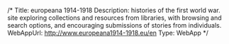 /*
Title: europeana 1914-1918
Description: histories of the first world war.  site exploring collections and resources from libraries, with browsing and search options, and encouraging submissions of stories from individuals.
WebAppUrl: http://www.europeana1914-1918.eu/en
Type: WebApp
*/